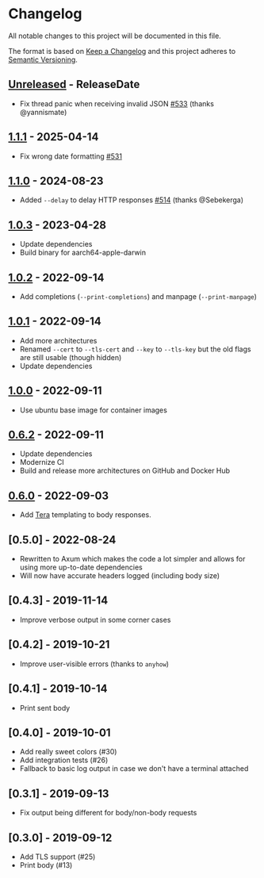 # Changelog

All notable changes to this project will be documented in this file.

The format is based on [Keep a Changelog](http://keepachangelog.com/)
and this project adheres to [Semantic Versioning](http://semver.org/).

<!-- next-header -->

## [Unreleased] - ReleaseDate
- Fix thread panic when receiving invalid JSON [#533](https://github.com/svenstaro/dummyhttp/pull/533) (thanks @yannismate)

## [1.1.1] - 2025-04-14
- Fix wrong date formatting [#531](https://github.com/svenstaro/dummyhttp/pull/531)

## [1.1.0] - 2024-08-23
- Added `--delay` to delay HTTP responses [#514](https://github.com/svenstaro/dummyhttp/pull/514) (thanks @Sebekerga)

## [1.0.3] - 2023-04-28
- Update dependencies
- Build binary for aarch64-apple-darwin

## [1.0.2] - 2022-09-14
- Add completions (`--print-completions`) and manpage (`--print-manpage`)

## [1.0.1] - 2022-09-14
- Add more architectures
- Renamed `--cert` to `--tls-cert` and `--key` to `--tls-key` but the old flags are
  still usable (though hidden)
- Update dependencies

## [1.0.0] - 2022-09-11
- Use ubuntu base image for container images

## [0.6.2] - 2022-09-11
- Update dependencies
- Modernize CI
- Build and release more architectures on GitHub and Docker Hub

## [0.6.0] - 2022-09-03
- Add [Tera](https://tera.netlify.app/) templating to body responses.

## [0.5.0] - 2022-08-24

- Rewritten to Axum which makes the code a lot simpler and allows for using more up-to-date
  dependencies
- Will now have accurate headers logged (including body size)

## [0.4.3] - 2019-11-14

- Improve verbose output in some corner cases

## [0.4.2] - 2019-10-21

- Improve user-visible errors (thanks to `anyhow`)

## [0.4.1] - 2019-10-14

- Print sent body

## [0.4.0] - 2019-10-01

- Add really sweet colors (#30)
- Add integration tests (#26)
- Fallback to basic log output in case we don't have a terminal attached

## [0.3.1] - 2019-09-13

- Fix output being different for body/non-body requests

## [0.3.0] - 2019-09-12

- Add TLS support (#25)
- Print body (#13)

<!-- next-url -->
[Unreleased]: https://github.com/svenstaro/dummyhttp/compare/v1.1.1...HEAD
[1.1.1]: https://github.com/svenstaro/dummyhttp/compare/v1.1.0...v1.1.1
[1.1.0]: https://github.com/svenstaro/dummyhttp/compare/v1.0.3...v1.1.0
[1.0.3]: https://github.com/svenstaro/dummyhttp/compare/v1.0.2...v1.0.3
[1.0.2]: https://github.com/svenstaro/dummyhttp/compare/v1.0.1...v1.0.2
[1.0.1]: https://github.com/svenstaro/dummyhttp/compare/v1.0.0...v1.0.1
[1.0.0]: https://github.com/svenstaro/dummyhttp/compare/v0.6.2...v1.0.0
[0.6.2]: https://github.com/svenstaro/dummyhttp/compare/v0.6.0...v0.6.2
[0.6.0]: https://github.com/svenstaro/dummyhttp/compare/0.5.0...v0.6.0
